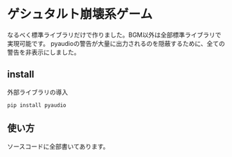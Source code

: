 # ゲシュタルト崩壊系ゲーム
なるべく標準ライブラリだけで作りました。BGM以外は全部標準ライブラリで実現可能です。
pyaudioの警告が大量に出力されるのを隠蔽するために、全ての警告を非表示にしました。

## install
外部ライブラリの導入
```
pip install pyaudio
```

## 使い方
ソースコードに全部書いてあります。

